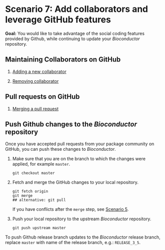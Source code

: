 # Scenario 7: Add collaborators and leverage GitHub features

**Goal:** You would like to take advantage of the social coding features provided by Github, while continuing to update your _Bioconductor_ repository.

## Maintaining Collaborators on GitHub

1. [Adding a new collaborator][]

2. [Removing collaborator][]

## Pull requests on GitHub

1. [Merging a pull request][]

## Push Github changes to the _Bioconductor_ repository

Once you have accepted pull requests from your package community on GitHub, you can push these changes to _Bioconductor_.

1. Make sure that you are on the branch to which the changes were applied, for example `master`.

   ```
   git checkout master
   ```

1. Fetch and merge the GitHub changes to your local repository.

    ```
    git fetch origin
    git merge
    ## alternative: git pull
    ```

    If you have conflicts after the `merge` step, see [Scenario 5][].

1. Push your local repository to the upstream _Bioconductor_ repository.

    ```
    git push upstream master
    ```
    
To push Github release branch updates to the _Bioconductor_ release branch, replace `master` with name of the release branch, e.g.: `RELEASE_3_5`.

[Adding a new collaborator]: https://help.github.com/articles/inviting-collaborators-to-a-personal-repository/
[Removing collaborator]: https://help.github.com/articles/removing-a-collaborator-from-a-personal-repository/
[Merging a pull request]: https://help.github.com/articles/merging-a-pull-request/
[Scenario 5]: scenario-5-resolve-conflicts.md
